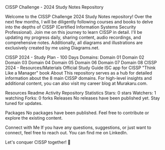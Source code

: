 CISSP Challenge - 2024 Study Notes Repository

Welcome to the CISSP Challenge 2024 Study Notes repository! Over the next few months, I will be diligently following courses and books to delve into the depths of CISSP (Certified Information Systems Security Professional). Join me on this journey to learn CISSP in detail. I'll be updating my progress daily, sharing content, audio recordings, and comprehensive notes. Additionally, all diagrams and illustrations are exclusively created by me using Diagrams.net.

CISSP 2024 - Study Plan - 100 Days
Domains:
Domain 01
Domain 02
Domain 03
Domain 04
Domain 05
Domain 06
Domain 07
Domain 08
CISSP 2024 - Resources/Materials
Official Study Guide
ISC app for CISSP
"Think Like a Manager" book
About
This repository serves as a hub for detailed information about the 8 main CISSP domains. For high-level insights and additional content, you can also visit my career blog at Murakaru.com.

Resources
Readme
Activity
Repository Statistics
Stars: 0 stars
Watchers: 1 watching
Forks: 0 forks
Releases
No releases have been published yet. Stay tuned for updates.

Packages
No packages have been published. Feel free to contribute or explore the existing content.

Connect with Me
If you have any questions, suggestions, or just want to connect, feel free to reach out. You can find me on LinkedIn.

Let's conquer CISSP together! 🚀



